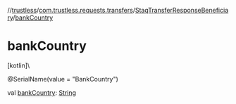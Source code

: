 //[trustless](../../../index.md)/[com.trustless.requests.transfers](../index.md)/[StaqTransferResponseBeneficiary](index.md)/[bankCountry](bank-country.md)

# bankCountry

[kotlin]\

@SerialName(value = &quot;BankCountry&quot;)

val [bankCountry](bank-country.md): [String](https://kotlinlang.org/api/latest/jvm/stdlib/kotlin/-string/index.html)

